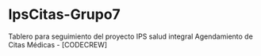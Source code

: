 # IpsCitas-Grupo7
Tablero para seguimiento del proyecto IPS salud integral Agendamiento de Citas Médicas - [CODECREW]
